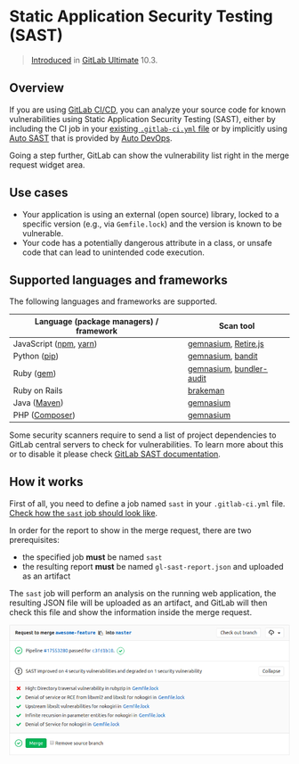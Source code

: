 # Static Application Security Testing (SAST)

> [Introduced][ee-3775] in [GitLab Ultimate][ee] 10.3.

## Overview

If you are using [GitLab CI/CD][ci], you can analyze your source code for known
vulnerabilities using Static Application Security Testing (SAST), either by
including the CI job in your [existing `.gitlab-ci.yml` file][cc-docs] or
by implicitly using [Auto SAST](../../../topics/autodevops/index.md#auto-sast)
that is provided by [Auto DevOps](../../../topics/autodevops/index.md).

Going a step further, GitLab can show the vulnerability list right in the merge
request widget area.

## Use cases

- Your application is using an external (open source) library, locked to a
  specific version (e.g., via `Gemfile.lock`) and the version is known to be
  vulnerable.
- Your code has a potentially dangerous attribute in a class, or unsafe code
  that can lead to unintended code execution.

## Supported languages and frameworks

The following languages and frameworks are supported.

| Language (package managers) / framework | Scan tool |
| ---------------------- | --------- |
| JavaScript ([npm](https://www.npmjs.com/), [yarn](https://yarnpkg.com/en/)) | [gemnasium](https://gitlab.com/gitlab-org/security-products/gemnasium), [Retire.js](https://retirejs.github.io/retire.js)
| Python ([pip](https://pip.pypa.io/en/stable/)) | [gemnasium](https://gitlab.com/gitlab-org/security-products/gemnasium), [bandit](https://github.com/openstack/bandit) |
| Ruby ([gem](https://rubygems.org/)) | [gemnasium](https://gitlab.com/gitlab-org/security-products/gemnasium), [bundler-audit](https://github.com/rubysec/bundler-audit) |
| Ruby on Rails | [brakeman](https://brakemanscanner.org) |
| Java ([Maven](http://maven.apache.org/)) | [gemnasium](https://gitlab.com/gitlab-org/security-products/gemnasium) |
| PHP ([Composer](https://getcomposer.org/)) | [gemnasium](https://gitlab.com/gitlab-org/security-products/gemnasium) |

Some security scanners require to send a list of project dependencies to GitLab central servers to check for vulnerabilities. To learn more about this or to disable it please
check [GitLab SAST documentation](https://gitlab.com/gitlab-org/security-products/sast#remote-checks).

## How it works

First of all, you need to define a job named `sast` in your `.gitlab-ci.yml`
file. [Check how the `sast` job should look like][cc-docs].

In order for the report to show in the merge request, there are two
prerequisites:

- the specified job **must** be named `sast`
- the resulting report **must** be named `gl-sast-report.json` and uploaded as
  an artifact

The `sast` job will perform an analysis on the running web application, the
resulting JSON file will be uploaded as an artifact, and GitLab will then check
this file and show the information inside the merge request.

![SAST Widget](img/gemnasium.png)

[ee-3775]: https://gitlab.com/gitlab-org/gitlab-ee/issues/3775
[ee]: https://about.gitlab.com/products/
[ci]: ../../../ci/README.md
[cc-docs]: ../../../ci/examples/sast.md
